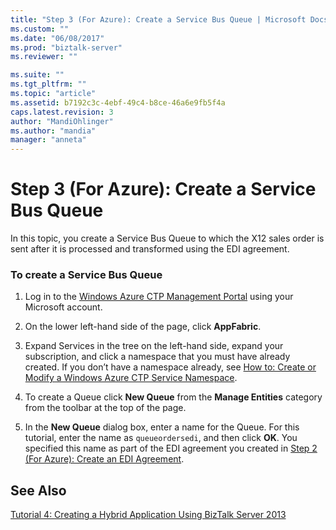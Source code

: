```yaml
---
title: "Step 3 (For Azure): Create a Service Bus Queue | Microsoft Docs"
ms.custom: ""
ms.date: "06/08/2017"
ms.prod: "biztalk-server"
ms.reviewer: ""

ms.suite: ""
ms.tgt_pltfrm: ""
ms.topic: "article"
ms.assetid: b7192c3c-4ebf-49c4-b8ce-46a6e9fb5f4a
caps.latest.revision: 3
author: "MandiOhlinger"
ms.author: "mandia"
manager: "anneta"
---
```

# Step 3 (For Azure): Create a Service Bus Queue
In this topic, you create a Service Bus Queue to which the X12 sales order is sent after it is processed and transformed using the EDI agreement.  
  
### To create a Service Bus Queue  
  
1.  Log in to the [Windows Azure CTP Management Portal](http://go.microsoft.com/fwlink/p/?LinkId=202886) using your Microsoft account.  
  
2.  On the lower left-hand side of the page, click **AppFabric**.  
  
3.  Expand Services in the tree on the left-hand side, expand your subscription, and click a namespace that you must have already created. If you don’t have a namespace already, see [How to: Create or Modify a Windows Azure CTP Service Namespace](https://msdn.microsoft.com/library/windowsazure/hh697699.aspx).  
  
4.  To create a Queue click **New Queue** from the **Manage Entities** category from the toolbar at the top of the page.  
  
5.  In the **New Queue** dialog box, enter a name for the Queue. For this tutorial, enter the name as `queueordersedi`, and then click **OK**. You specified this name as part of the EDI agreement you created in [Step 2 (For Azure): Create an EDI Agreement](../core/step-2-for-azure-create-an-edi-agreement.md).  
  
## See Also  
 [Tutorial 4: Creating a Hybrid Application Using BizTalk Server 2013](../core/tutorial-4-creating-a-hybrid-application-using-biztalk-server-2013.md)